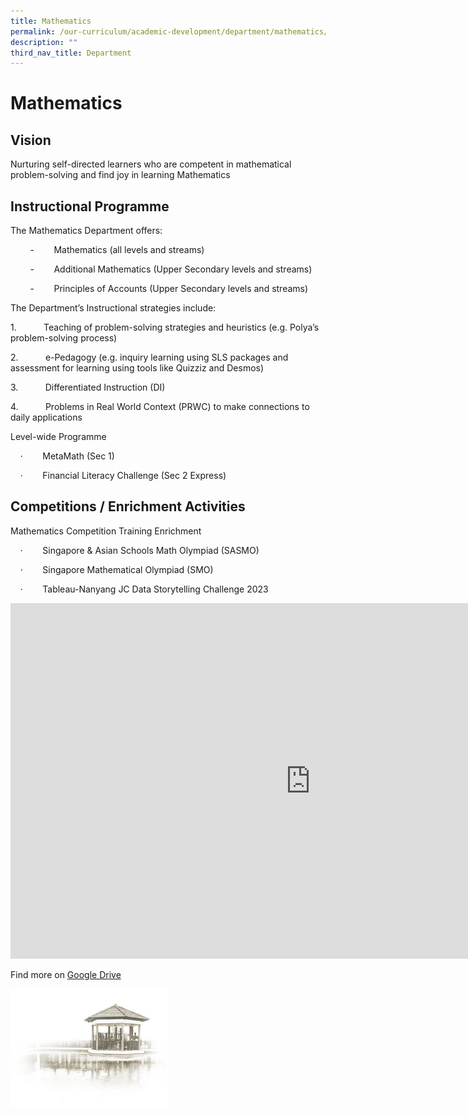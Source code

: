 ```yaml
---
title: Mathematics
permalink: /our-curriculum/academic-development/department/mathematics/
description: ""
third_nav_title: Department
---
```

# **Mathematics**


## Vision

Nurturing self-directed learners who are competent in mathematical problem-solving and find joy in learning Mathematics

## Instructional Programme

The Mathematics Department offers:

        \-        Mathematics (all levels and streams)

        \-        Additional Mathematics (Upper Secondary levels and streams)

        \-        Principles of Accounts (Upper Secondary levels and streams)
  

The Department’s Instructional strategies include:  

1.           Teaching of problem-solving strategies and heuristics (e.g. Polya’s problem-solving process)

2.           e-Pedagogy (e.g. inquiry learning using SLS packages and assessment for learning using tools like Quizziz and Desmos)

3.           Differentiated Instruction (DI)

4.           Problems in Real World Context (PRWC) to make connections to daily applications

  

Level-wide Programme

    ·        MetaMath (Sec 1)

    ·        Financial Literacy Challenge (Sec 2 Express)
		

## Competitions / Enrichment Activities

Mathematics Competition Training Enrichment

    ·        Singapore & Asian Schools Math Olympiad (SASMO)

    ·        Singapore Mathematical Olympiad (SMO)

    ·        Tableau-Nanyang JC Data Storytelling Challenge 2023
		
		

<iframe allowfullscreen="true" height="569" width="960" frameborder="0" src="https://docs.google.com/presentation/d/e/2PACX-1vQ5J7N0KMn4m301JMFuKbw3Hob4nSdw7F4Fl7L7g_knTDlXn6PnvKy6sjpW5e6yHr-fAP9xcspzkipZ/embed?start=true&amp;loop=true&amp;delayms=3000"></iframe>

Find more on [Google Drive](https://drive.google.com/drive/folders/1TSyz_LY1fTFEr9u595jc_UPCw6aHNNiJ) 

<img style="width:50%" src="/images/pavilion.png">